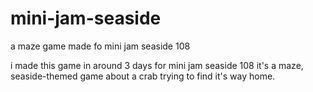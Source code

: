 # mini-jam-seaside
a maze game made fo mini jam seaside 108

i made this game in around 3 days for mini jam seaside 108
it's a maze, seaside-themed game about a crab trying to find it's way home.
